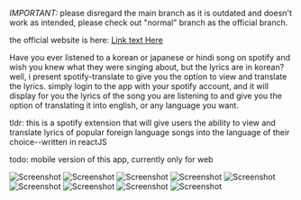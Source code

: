 *IMPORTANT:* please disregard the main branch as it is outdated and doesn't work as intended, please check out "normal" branch as the official branch.

the official website is here: [Link text Here](https://spotify-translate.ca)

Have you ever listened to a korean or japanese or hindi song on spotify and wish you knew what they were singing about, but the lyrics are in korean? well, i present spotify-translate to give you the option to view and translate the lyrics. simply login to the app with your spotify account, and it will display for you the lyrics of the song you are listening to and give you the option of translating it into english, or any language you want.

tldr:
this is a spotify extension that will give users the ability to view and translate lyrics of popular foreign language songs into the language of their choice--written in reactJS

todo: mobile version of this app, currently only for web

![Screenshot](screenshots/Screenshot00.png)
![Screenshot](screenshots/Screenshot0.png)
![Screenshot](screenshots/Screenshot1.png)
![Screenshot](screenshots/Screenshot2.png)
![Screenshot](screenshots/Screenshot3.png)
![Screenshot](screenshots/Screenshot4.png)
![Screenshot](screenshots/Screenshot5.png)
![Screenshot](screenshots/Screenshot6.png)
![Screenshot](screenshots/Screenshot7.png)

